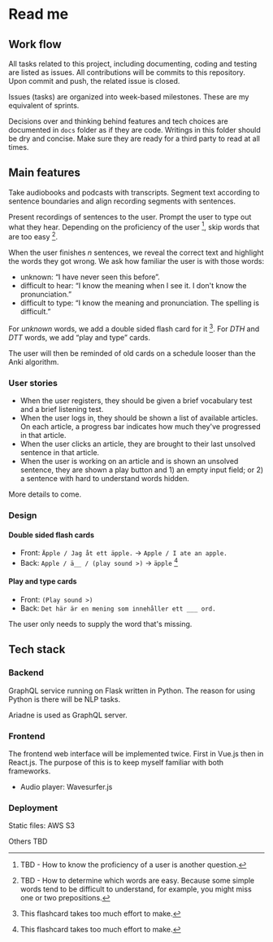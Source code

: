 # Read me 

## Work flow

All tasks related to this project, including documenting, coding and testing are listed as issues. All contributions will be commits to this repository. Upon commit and push, the related issue is closed. 

Issues (tasks) are organized into week-based milestones. These are my equivalent of sprints.

Decisions over and thinking behind features and tech choices are documented in `docs` folder as if they are code. Writings in this folder should be dry and concise. Make sure they are ready for a third party to read at all times.

## Main features

Take audiobooks and podcasts with transcripts. Segment text according to sentence boundaries and align recording segments with sentences.

Present recordings of sentences to the user. Prompt the user to type out what they hear. Depending on the proficiency of the user [^1], skip words that are too easy [^2].

[^1]: TBD - How to know the proficiency of a user is another question.

[^2]: TBD - How to determine which words are easy. Because some simple words tend to be difficult to understand, for example, you might miss one or two prepositions.

When the user finishes *n* sentences, we reveal the correct text and highlight the words they got wrong. We ask how familiar the user is with those words:

- unknown: “I have never seen this before”. 
- difficult to hear: “I know the meaning when I see it. I don't know the pronunciation.” 
- difficult to type: “I know the meaning and pronunciation. The spelling is difficult.”

For *unknown* words, we add a double sided flash card for it [^3]. For *DTH* and *DTT* words, we add “play and type” cards. 

[^3]: This flashcard takes too much effort to make.

The user will then be reminded of old cards on a schedule looser than the Anki algorithm.

### User stories

- When the user registers, they should be given a brief vocabulary test and a brief listening test. 
- When the user logs in, they should be shown a list of available articles. On each article, a progress bar indicates how much they've progressed in that article.
- When the user clicks an article, they are brought to their last unsolved sentence in that article.
- When the user is working on an article and is shown an unsolved sentence, they are shown a play button and 1) an empty input field; or 2) a sentence with hard to understand words hidden.

More details to come.

### Design

#### Double sided flash cards

- Front: `Äpple / Jag åt ett äpple.` -> `Apple / I ate an apple.`
- Back: `Apple / ä__ / (play sound >)` -> `äpple` [^3]

#### Play and type cards

- Front: `(Play sound >)`
- Back: `Det här är en mening som innehåller ett ___ ord.`

The user only needs to supply the word that's missing. 

## Tech stack

### Backend

GraphQL service running on Flask written in Python. The reason for using Python is there will be NLP tasks.

Ariadne is used as GraphQL server. 

### Frontend

The frontend web interface will be implemented twice. First in Vue.js then in React.js. The purpose of this is to keep myself familiar with both frameworks.

- Audio player: Wavesurfer.js

### Deployment

Static files: AWS S3

Others TBD
